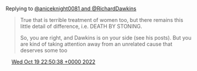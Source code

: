 Replying to [@aniceknight0081 and @RichardDawkins](https://twitter.com/@aniceknight0081/status/1582721771807313920)

> True that is terrible treatment of women too, but there remains this little detail of difference, i\.e\. DEATH BY STONING\.   
>   
> So, you are right, and Dawkins is on your side \(see his posts\)\. But you are kind of taking attention away from an unrelated cause that deserves some too

<img src="../../media/tweet.ico" width="12" /> [Wed Oct 19 22:50:38 +0000 2022](https://twitter.com/DromerDenker/status/1582866843039313920)